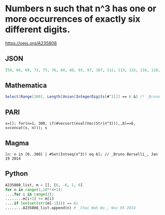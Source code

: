 # Numbers n such that n^3 has one or more occurrences of exactly six different digits\.
https://oeis.org/A235808
## JSON
```JSON
[59, 66, 69, 73, 75, 76, 84, 88, 93, 97, 107, 112, 113, 115, 116, 118, 124, 128, 129, 131, 139, 147, 148, 151, 156, 159, 161, 166, 168, 169, 174, 178, 181, 183, 184, 187, 189, 193, 194, 196, 207, 219, 226, 232, 234, 235, 236, 238, 240, 241, 246, 253, 255, 262]
```
## Mathematica
```Mathematica
Select[Range[300], Length[Union[IntegerDigits[#^3]]] == 6 &] (* _Bruno Berselli_, Jan 19 2014 *)
```
## PARI
```PARI
s=[]; for(n=1, 300, if(#vecsort(eval(Vec(Str(n^3))),,8)==6, s=concat(s, n))); s
```
## Magma
```Magma
[n: n in [0..300] | #Set(Intseq(n^3)) eq 6]; // _Bruno Berselli_, Jan 19 2014
```
## Python
```Python
A235808_list, m = [], [6, -6, 1, 0]
for n in range(1,10**4+1):
....for i in range(3):
........m[i+1] += m[i]
....if len(set(str(m[-1]))) == 6:
........A235808_list.append(n) # _Chai Wah Wu_, Nov 05 2014
```
